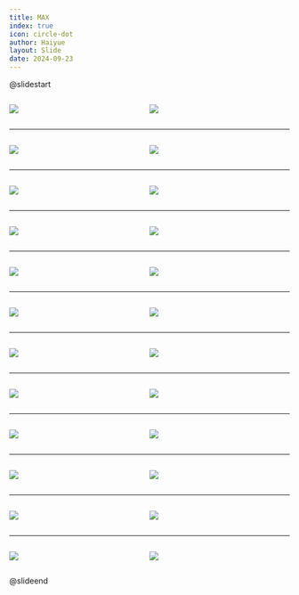 ```yaml
---
title: MAX
index: true
icon: circle-dot
author: Haiyue
layout: Slide
date: 2024-09-23
---
```

 
@slidestart

<div style="display:flex">
<div style="flex:1">

![](/reading/english/Level-P/MAX/001.webp)
</div>
<div style="flex:1">

![](/reading/english/Level-P/MAX/002.webp)
</div>
</div>

---

<div style="display:flex">
<div style="flex:1">

![](/reading/english/Level-P/MAX/003.webp)
</div>
<div style="flex:1">

![](/reading/english/Level-P/MAX/004.webp)
</div>
</div>

---

<div style="display:flex">
<div style="flex:1">

![](/reading/english/Level-P/MAX/005.webp)
</div>
<div style="flex:1">

![](/reading/english/Level-P/MAX/006.webp)
</div>
</div>

---

<div style="display:flex">
<div style="flex:1">

![](/reading/english/Level-P/MAX/007.webp)
</div>
<div style="flex:1">

![](/reading/english/Level-P/MAX/008.webp)
</div>
</div>

---

<div style="display:flex">
<div style="flex:1">

![](/reading/english/Level-P/MAX/009.webp)
</div>
<div style="flex:1">

![](/reading/english/Level-P/MAX/010.webp)
</div>
</div>

---

<div style="display:flex">
<div style="flex:1">

![](/reading/english/Level-P/MAX/011.webp)
</div>
<div style="flex:1">

![](/reading/english/Level-P/MAX/012.webp)
</div>
</div>

---

<div style="display:flex">
<div style="flex:1">

![](/reading/english/Level-P/MAX/013.webp)
</div>
<div style="flex:1">

![](/reading/english/Level-P/MAX/014.webp)
</div>
</div>

---

<div style="display:flex">
<div style="flex:1">

![](/reading/english/Level-P/MAX/015.webp)
</div>
<div style="flex:1">

![](/reading/english/Level-P/MAX/016.webp)
</div>
</div>

---

<div style="display:flex">
<div style="flex:1">

![](/reading/english/Level-P/MAX/017.webp)
</div>
<div style="flex:1">

![](/reading/english/Level-P/MAX/018.webp)
</div>
</div>

---

<div style="display:flex">
<div style="flex:1">

![](/reading/english/Level-P/MAX/019.webp)
</div>
<div style="flex:1">

![](/reading/english/Level-P/MAX/020.webp)
</div>
</div>

---

<div style="display:flex">
<div style="flex:1">

![](/reading/english/Level-P/MAX/021.webp)
</div>
<div style="flex:1">

![](/reading/english/Level-P/MAX/022.webp)
</div>
</div>

---

<div style="display:flex">
<div style="flex:1">

![](/reading/english/Level-P/MAX/023.webp)
</div>
<div style="flex:1">

![](/reading/english/Level-P/MAX/024.webp)
</div>
</div>

@slideend